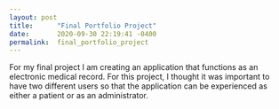 ```yaml
---
layout: post
title:      "Final Portfolio Project"
date:       2020-09-30 22:19:41 -0400
permalink:  final_portfolio_project
---
```



For my final project I am creating an application that functions as an electronic medical record. For this project, I thought it was important to have two different users so that the application can be experienced as either a patient or as an administrator. 

